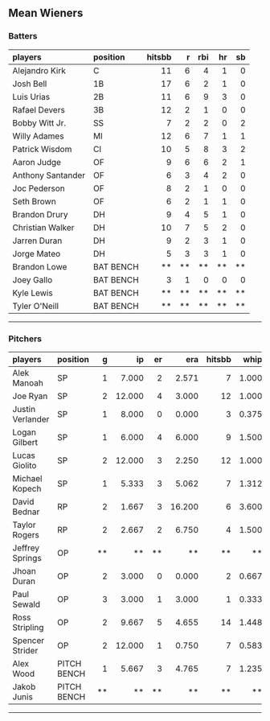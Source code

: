 ## Mean Wieners

### Batters

 
|players           |position  | hitsbb|  r| rbi| hr| sb| 
|:-----------------|:---------|------:|--:|---:|--:|--:| 
|Alejandro Kirk    |C         |     11|  6|   4|  1|  0| 
|Josh Bell         |1B        |     17|  6|   2|  1|  0| 
|Luis Urias        |2B        |     11|  6|   9|  3|  0| 
|Rafael Devers     |3B        |     12|  2|   1|  0|  0| 
|Bobby Witt Jr.    |SS        |      7|  2|   2|  0|  2| 
|Willy Adames      |MI        |     12|  6|   7|  1|  1| 
|Patrick Wisdom    |CI        |     10|  5|   8|  3|  2| 
|Aaron Judge       |OF        |      9|  6|   6|  2|  1| 
|Anthony Santander |OF        |      6|  3|   4|  2|  0| 
|Joc Pederson      |OF        |      8|  2|   1|  0|  0| 
|Seth Brown        |OF        |      6|  2|   1|  1|  0| 
|Brandon Drury     |DH        |      9|  4|   5|  1|  0| 
|Christian Walker  |DH        |     10|  7|   5|  2|  0| 
|Jarren Duran      |DH        |      9|  2|   3|  1|  0| 
|Jorge Mateo       |DH        |      5|  3|   3|  1|  0| 
|Brandon Lowe      |BAT BENCH |     **| **|  **| **| **| 
|Joey Gallo        |BAT BENCH |      3|  1|   0|  0|  0| 
|Kyle Lewis        |BAT BENCH |     **| **|  **| **| **| 
|Tyler O'Neill     |BAT BENCH |     **| **|  **| **| **| 


* * *

### Pitchers

 
|players          |position    |  g|     ip| er|    era| hitsbb|  whip| so|  w| sv| 
|:----------------|:-----------|--:|------:|--:|------:|------:|-----:|--:|--:|--:| 
|Alek Manoah      |SP          |  1|  7.000|  2|  2.571|      7| 1.000|  6|  0|  0| 
|Joe Ryan         |SP          |  2| 12.000|  4|  3.000|     12| 1.000|  8|  1|  0| 
|Justin Verlander |SP          |  1|  8.000|  0|  0.000|      3| 0.375|  6|  1|  0| 
|Logan Gilbert    |SP          |  1|  6.000|  4|  6.000|      9| 1.500|  3|  1|  0| 
|Lucas Giolito    |SP          |  2| 12.000|  3|  2.250|     12| 1.000| 13|  1|  0| 
|Michael Kopech   |SP          |  1|  5.333|  3|  5.062|      7| 1.312|  6|  0|  0| 
|David Bednar     |RP          |  2|  1.667|  3| 16.200|      6| 3.600|  1|  0|  1| 
|Taylor Rogers    |RP          |  2|  2.667|  2|  6.750|      4| 1.500|  4|  0|  1| 
|Jeffrey Springs  |OP          | **|     **| **|     **|     **|    **| **| **| **| 
|Jhoan Duran      |OP          |  2|  3.000|  0|  0.000|      2| 0.667|  2|  0|  1| 
|Paul Sewald      |OP          |  3|  3.000|  1|  3.000|      1| 0.333|  6|  0|  3| 
|Ross Stripling   |OP          |  2|  9.667|  5|  4.655|     14| 1.448|  6|  0|  0| 
|Spencer Strider  |OP          |  2| 12.000|  1|  0.750|      7| 0.583| 18|  1|  0| 
|Alex Wood        |PITCH BENCH |  1|  5.667|  3|  4.765|      7| 1.235|  6|  0|  0| 
|Jakob Junis      |PITCH BENCH | **|     **| **|     **|     **|    **| **| **| **| 


* * *


